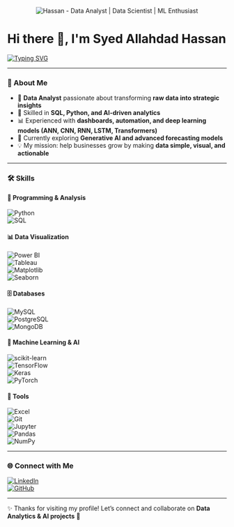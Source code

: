 <!-- You can create a banner in Canva and upload it to your repo, then replace the link below -->
<p align="center">
  <img src="https://media.licdn.com/dms/image/v2/D5616AQGteE_nflXG1A/profile-displaybackgroundimage-shrink_350_1400/B56Zk5ZypMI0Ac-/0/1757604689391?e=1762387200&v=beta&t=IEAoUnzk9-qXgosjXehxYL1Xoh9TpEtp-yMkOHLSAnY" alt="Hassan - Data Analyst | Data Scientist | ML Enthusiast" />
</p>

# Hi there 👋, I'm Syed Allahdad Hassan  

[![Typing SVG](https://readme-typing-svg.demolab.com?font=Fira%20Code&pause=1000&color=00C853&width=435&lines=Data%20Analyst;Data%20Scientist;Machine%20Learning%20Explorer;Turning%20Data%20into%20Insights)](https://git.io/typing-svg)


---

### 🚀 About Me  
- 🎯 **Data Analyst** passionate about transforming **raw data into strategic insights**  
- 🧠 Skilled in **SQL, Python, and AI-driven analytics**  
- 📊 Experienced with **dashboards, automation, and deep learning models (ANN, CNN, RNN, LSTM, Transformers)**  
- 🌱 Currently exploring **Generative AI and advanced forecasting models**  
- 💡 My mission: help businesses grow by making **data simple, visual, and actionable**  

---

### 🛠 Skills  

#### 📌 Programming & Analysis  
![Python](https://img.shields.io/badge/Python-3776AB?style=for-the-badge&logo=python&logoColor=white)  
![SQL](https://img.shields.io/badge/SQL-336791?style=for-the-badge&logo=postgresql&logoColor=white)  

#### 📊 Data Visualization  
![Power BI](https://img.shields.io/badge/Power%20BI-F2C811?style=for-the-badge&logo=powerbi&logoColor=black)  
![Tableau](https://img.shields.io/badge/Tableau-E97627?style=for-the-badge&logo=tableau&logoColor=white)  
![Matplotlib](https://img.shields.io/badge/Matplotlib-11557C?style=for-the-badge&logo=plotly&logoColor=white)  
![Seaborn](https://img.shields.io/badge/Seaborn-4EABE6?style=for-the-badge)  

#### 🗄 Databases  
![MySQL](https://img.shields.io/badge/MySQL-4479A1?style=for-the-badge&logo=mysql&logoColor=white)  
![PostgreSQL](https://img.shields.io/badge/PostgreSQL-316192?style=for-the-badge&logo=postgresql&logoColor=white)  
![MongoDB](https://img.shields.io/badge/MongoDB-47A248?style=for-the-badge&logo=mongodb&logoColor=white)  

#### 🤖 Machine Learning & AI  
![scikit-learn](https://img.shields.io/badge/scikit--learn-F7931E?style=for-the-badge&logo=scikitlearn&logoColor=white)  
![TensorFlow](https://img.shields.io/badge/TensorFlow-FF6F00?style=for-the-badge&logo=tensorflow&logoColor=white)  
![Keras](https://img.shields.io/badge/Keras-D00000?style=for-the-badge&logo=keras&logoColor=white)  
![PyTorch](https://img.shields.io/badge/PyTorch-EE4C2C?style=for-the-badge&logo=pytorch&logoColor=white)  

#### 📂 Tools  
![Excel](https://img.shields.io/badge/Excel-217346?style=for-the-badge&logo=microsoft-excel&logoColor=white)  
![Git](https://img.shields.io/badge/Git-F05032?style=for-the-badge&logo=git&logoColor=white)  
![Jupyter](https://img.shields.io/badge/Jupyter-F37626?style=for-the-badge&logo=jupyter&logoColor=white)  
![Pandas](https://img.shields.io/badge/Pandas-150458?style=for-the-badge&logo=pandas&logoColor=white)  
![NumPy](https://img.shields.io/badge/NumPy-013243?style=for-the-badge&logo=numpy&logoColor=white)  

---

### 🌐 Connect with Me  

[![LinkedIn](https://img.shields.io/badge/LinkedIn-blue?style=for-the-badge&logo=linkedin)](www.linkedin.com/in/syed-hassan-7b610829a)  
[![GitHub](https://img.shields.io/badge/GitHub-black?style=for-the-badge&logo=github)](https://github.com/SyedHassan007)  

---

✨ Thanks for visiting my profile! Let’s connect and collaborate on **Data Analytics & AI projects** 🚀  
